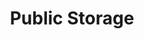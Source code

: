 ---
title: "Public Storage"
url: /louisville/public-storage-jefferson-boulevard/
shop: storage rental
---